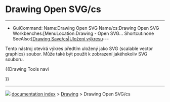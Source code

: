 # Drawing Open SVG/cs
---
- GuiCommand:   Name:Drawing Open SVG   Name/cs:Drawing Open SVG   Workbenches:[MenuLocation:Drawing - Open SVG...   Shortcut:none   SeeAlso:[[Drawing Save/cs|Uložení výkresu](Drawing_Workbench/cs___Výkres]],_Sestavení.md)---


</div>

Tento nástroj otevírá výkres předtím uložený jako SVG (scalable vector graphics) soubor. Může také být použit k zobrazení jakéhokoliv SVG souboru.








{{Drawing Tools navi

}}



---
![](images/Button_right.svg) [documentation index](../README.md) > [Drawing](Category_Drawing.md) > Drawing Open SVG/cs
